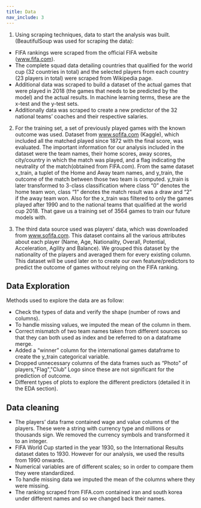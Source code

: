 ```yaml
---
title: Data
nav_include: 3
---
```


1. Using scraping techniques, data to start the analysis was built. (BeautifulSoup was used for
scraping the data):
- FIFA rankings were scraped from the official FIFA website (www.fifa.com).
- The complete squad data detailing countries that qualified for the world cup (32 countries
in total) and the selected players from each country (23 players in total) were scraped
from Wikipedia page.
- Additional data was scraped to build a dataset of the actual games that were played in
2018 (the games that needs to be predicted by the model) and the actual results. In
machine learning terms, these are the x-test and the y-test sets.
- Additionally data was scraped to create a new predictor of the 32 national teams’ coaches
and their respective salaries.

2. For the training set, a set of previously played games with the known outcome was used. Dataset
from www.sofifa.com (Kaggle), which included all the matched played since 1872 with the final
score, was evaluated. The important information for our analysis included in the dataset were the
team names, their home scores, away scores, city/country in which the match was played, and a
flag indicating the neutrality of the match(obtained from FIFA.com). From the same dataset
x_train, a tuplet of the Home and Away team names, and y_train, the outcome of the match
between those two team is computed. y_train is later transformed to 3-class classification where
class “0” denotes the home team won, class “1” denotes the match result was a draw and “2” if
the away team won. Also for the x_train was filtered to only the games played after 1990 and to
the national teams that qualified at the world cup 2018. That gave us a training set of 3564 games
to train our future models with.

3. The third data source used was players’ data, which was downloaded from www.sofifa.com. This
dataset contains all the various attributes about each player (Name, Age, Nationality, Overall,
Potential, Acceleration, Agility and Balance). We grouped this dataset by the nationality of the
players and averaged them for every existing column. This dataset will be used later on to create
our own feature/predictors to predict the outcome of games without relying on the FIFA ranking.

## Data Exploration

Methods used to explore the data are as follow:

- Check the types of data and verify the shape (number of rows and columns).
- To handle missing values, we imputed the mean of the column in them.
- Correct mismatch of two team names taken from different sources so that they can both used
as index and be referred to on a dataframe merge.
- Added a “winner” column for the international games dataframe to create the y_train
categorical variable.
- Dropped unnecessary columns of the data frames such as “Photo&quot; of players,&quot;Flag&quot;,&quot;Club”
Logo since these are not significant for the prediction of outcome.
- Different types of plots to explore the different predictors (detailed it in the EDA section).

## Data cleaning

- The players’ data frame contained wage and value columns of the players. These were a
string with currency type and millions or thousands sign. We removed the currency symbols
and transformed it to an integer.
- FIFA World Cup started in the year 1930, so the International Results dataset dates to 1930.
However for our analysis, we used the results from 1990 onwards.
- Numerical variables are of different scales; so in order to compare them they were
standardized.
- To handle missing data we imputed the mean of the columns where they were missing.
- The ranking scraped from FIFA.com contained iran and south korea under different names and so we changed back their names.
